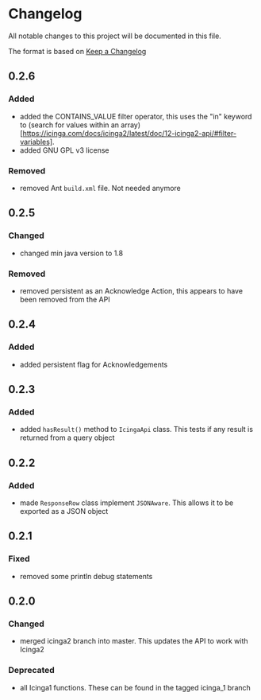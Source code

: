 # Changelog

All notable changes to this project will be documented in this file.

The format is based on [Keep a Changelog](https://keepachangelog.com/en/1.0.0/)

## 0.2.6

### Added

- added the CONTAINS_VALUE filter operator, this uses the "in" keyword to (search for values within an array)[https://icinga.com/docs/icinga2/latest/doc/12-icinga2-api/#filter-variables]. 
- added GNU GPL v3 license

### Removed

- removed Ant ```build.xml``` file. Not needed anymore

## 0.2.5

### Changed

- changed min java version to 1.8

### Removed

- removed persistent as an Acknowledge Action, this appears to have been removed from the API

## 0.2.4

### Added

- added persistent flag for Acknowledgements

## 0.2.3

### Added

- added ```hasResult()``` method to ```IcingaApi``` class. This tests if any result is returned from a query object

## 0.2.2

### Added

- made ```ResponseRow``` class implement ```JSONAware```. This allows it to be exported as a JSON object

## 0.2.1

### Fixed

- removed some println debug statements

## 0.2.0

### Changed

- merged icinga2 branch into master. This updates the API to work with Icinga2

### Deprecated

- all Icinga1 functions. These can be found in the tagged icinga_1 branch